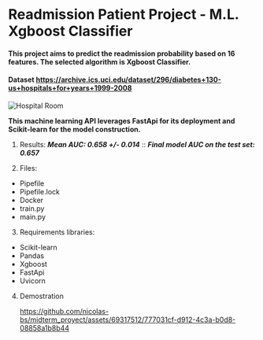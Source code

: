 # Readmission Patient Project - M.L. Xgboost Classifier
#### This project aims to predict the readmission probability based on 16 features. The selected algorithm is Xgboost Classifier.
#### Dataset https://archive.ics.uci.edu/dataset/296/diabetes+130-us+hospitals+for+years+1999-2008

![Hospital Room](https://www.hopkinsmedicine.org/-/media/patient-care/images/patient-rooms-1.jpg)

**This machine learning API leverages FastApi for its deployment and Scikit-learn for the model construction.**


1) Results:
  ***Mean AUC: 0.658 +/- 0.014*** ::
  ***Final model AUC on the test set: 0.657***

2) Files:
 - Pipefile
 - Pipefile.lock
 - Docker
 - train.py
 - main.py

3) Requirements libraries:
- Scikit-learn
- Pandas
- Xgboost
- FastApi
- Uvicorn
  
4) Demostration
   
   https://github.com/nicolas-bs/midterm_proyect/assets/69317512/777031cf-d912-4c3a-b0d8-08858a1b8b44

